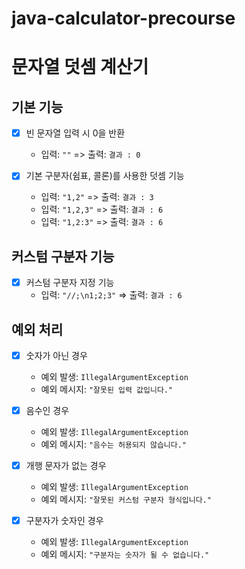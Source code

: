 # java-calculator-precourse

# 문자열 덧셈 계산기


## 기본 기능
- [x] 빈 문자열 입력 시 0을 반환
    - 입력: `""` => 출력: `결과 : 0`


- [x] 기본 구분자(쉼표, 콜론)를 사용한 덧셈 기능
    - 입력: `"1,2"` => 출력: `결과 : 3`
    - 입력: `"1,2,3"` => 출력: `결과 : 6`
    - 입력: `"1,2:3"` => 출력: `결과 : 6`


## 커스텀 구분자 기능
- [x] 커스텀 구분자 지정 기능
    - 입력: `"//;\n1;2;3"` => 출력: `결과 : 6`


## 예외 처리

- [x] 숫자가 아닌 경우
    - 예외 발생: `IllegalArgumentException`
    - 예외 메시지: `"잘못된 입력 값입니다."`


- [x] 음수인 경우
    - 예외 발생: `IllegalArgumentException`
    - 예외 메시지: `"음수는 허용되지 않습니다."`


- [x] 개행 문자가 없는 경우
    - 예외 발생: `IllegalArgumentException`
    - 예외 메시지: `"잘못된 커스텀 구분자 형식입니다."`


- [x] 구분자가 숫자인 경우
    - 예외 발생: `IllegalArgumentException`
    - 예외 메시지: `"구분자는 숫자가 될 수 없습니다."`